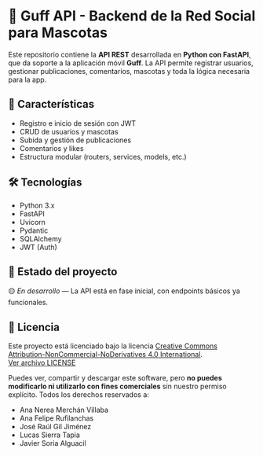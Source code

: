 # 🐾 Guff API - Backend de la Red Social para Mascotas

Este repositorio contiene la **API REST** desarrollada en **Python con FastAPI**, que da soporte a la aplicación móvil **Guff**. La API permite registrar usuarios, gestionar publicaciones, comentarios, mascotas y toda la lógica necesaria para la app.

## 🚀 Características

- Registro e inicio de sesión con JWT
- CRUD de usuarios y mascotas
- Subida y gestión de publicaciones
- Comentarios y likes
- Estructura modular (routers, services, models, etc.)

## 🛠️ Tecnologías

- Python 3.x
- FastAPI
- Uvicorn
- Pydantic
- SQLAlchemy
- JWT (Auth)

## 🚧 Estado del proyecto

🟡 *En desarrollo* — La API está en fase inicial, con endpoints básicos ya funcionales.

## 📄 Licencia

Este proyecto está licenciado bajo la licencia 
[Creative Commons Attribution-NonCommercial-NoDerivatives 4.0 International](https://creativecommons.org/licenses/by-nc-nd/4.0/).  
[Ver archivo LICENSE](./LICENSE)

Puedes ver, compartir y descargar este software, pero **no puedes modificarlo ni utilizarlo con fines comerciales** 
sin nuestro permiso explícito. Todos los derechos reservados a:

- Ana Nerea Merchán Villaba  
- Ana Felipe Rufilanchas  
- José Raúl Gil Jiménez  
- Lucas Sierra Tapia  
- Javier Soria Alguacil


